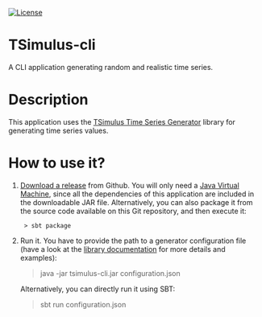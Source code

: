 [![License](http://img.shields.io/:license-Apache%202-red.svg)](http://www.apache.org/licenses/LICENSE-2.0.txt)

# TSimulus-cli
A CLI application generating random and realistic time series.

# Description

This application uses the [TSimulus Time Series Generator](https://github.com/cetic/tsimulus) library for generating time series values. 

# How to use it?

1. [Download a release](https://github.com/cetic/tsimulus-cli/releases) from Github. 
You will only need a [Java Virtual Machine](https://java.com), since all the dependencies of this application are included in the downloadable JAR file. Alternatively, you can also package it from the source code available on this Git repository, and then execute it:
        
        > sbt package
2. Run it.
You have to provide the path to a generator configuration file (have a look at the [library documentation](http://tsimulus.readthedocs.io/en/latest/) for more details and examples):

    > java -jar tsimulus-cli.jar configuration.json
 
    Alternatively, you can directly run it using SBT:
 
    > sbt run configuration.json

